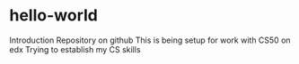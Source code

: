 # hello-world
Introduction Repository on github
This is being setup for work with CS50 on edx
Trying to establish my CS skills
